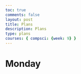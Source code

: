 ```yaml
---
toc: true
comments: false
layout: post
title: Plans
description: Plans
type: plans
courses: { compsci: {week: 9} }
---
```


# Monday

